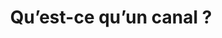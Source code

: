 ---
title: Qu’est-ce qu’un canal ?
coll: utiliser-slack
section: Travailler dans les canaux
order:
published: true
---